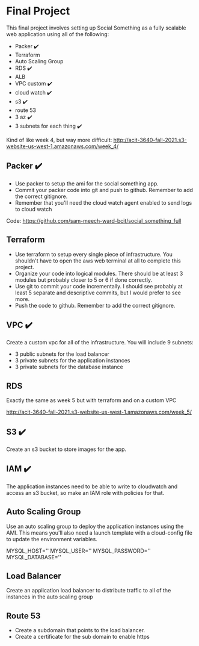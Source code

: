 # Final Project

This final project involves setting up Social Something as a fully scalable web application using all of the following:

* Packer ✔️
* Terraform
* Auto Scaling Group
* RDS ✔️
* ALB
* VPC custom ✔️
* cloud watch ✔️
* s3 ✔️
* route 53
* 3 az ✔️
* 3 subnets for each thing ✔️

Kind of like week 4, but way more difficult: http://acit-3640-fall-2021.s3-website-us-west-1.amazonaws.com/week_4/

## Packer ✔️ 

* Use packer to setup the ami for the social something app. 
* Commit your packer code into git and push to github. Remember to add the correct gitignore.
* Remember that you'll need the cloud watch agent enabled to send logs to cloud watch

Code: https://github.com/sam-meech-ward-bcit/social_something_full

## Terraform

* Use terraform to setup every single piece of infrastructure. You shouldn't have to open the aws web terminal at all to complete this project.
* Organize your code into logical modules. There should be at least 3 modules but probably closer to 5 or 6 if done correctly.
* Use git to commit your code incrementally. I should see probably at least 5 separate and descriptive commits, but I would prefer to see more.
* Push the code to github. Remember to add the correct gitignore.

## VPC ✔️

Create a custom vpc for all of the infrastructure. You will include 9 subnets:

* 3 public subnets for the load balancer 
* 3 private subnets for the application instances
* 3 private subnets for the database instance

## RDS

Exactly the same as week 5 but with terraform and on a custom VPC

http://acit-3640-fall-2021.s3-website-us-west-1.amazonaws.com/week_5/

## S3 ✔️

Create an s3 bucket to store images for the app.

## IAM ✔️

The application instances need to be able to write to cloudwatch and access an s3 bucket, so make an IAM role with policies for that.

## Auto Scaling Group

Use an auto scaling group to deploy the application instances using the AMI. This means you'll also need a launch template with a cloud-config file to update the environment variables.

MYSQL_HOST='' 
MYSQL_USER='' 
MYSQL_PASSWORD='' 
MYSQL_DATABASE=''


## Load Balancer

Create an application load balancer to distribute traffic to all of the instances in the auto scaling group

## Route 53

* Create a subdomain that points to the load balancer.
* Create a certificate for the sub domain to enable https
